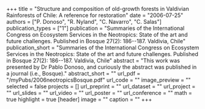 +++
title = "Structure and composition of old-growth forests in Valdivian Rainforests of Chile: A reference for restoration"
date = "2006-07-25"
authors = ["P. Donoso", "R. Nyland", "C. Navarro", "C. Salas"]
publication_types = ["1"]
publication = "Summaries of the International Congress on Ecosystem Services in the Neotropics: State of the art and future challenges.  Published in Bosque 27(2): 186--187. Valdivia, Chile"
publication_short = "Summaries of the International Congress on Ecosystem Services in the Neotropics: State of the art and future challenges.  Published in Bosque 27(2): 186--187. Valdivia, Chile"
abstract = "This work was presented by Dr Pablo Donoso, and curiously the abstract was published in a journal (i.e., Bosque)."
abstract_short = ""
url_pdf = "/myPubs/2006neotropicsBosque.pdf"
url_code = ""
image_preview = ""
selected = false
projects = []
url_preprint = ""
url_dataset = ""
url_project = ""
url_slides = ""
url_video = ""
url_poster = ""
url_conference = ""
math = true
highlight = true
[header]
image = ""
caption = ""
+++
